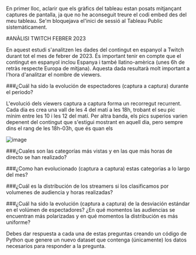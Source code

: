 En primer lloc, aclarir que els gràfics del tableau estan posats mitjançant captures de pantalla, ja que no he aconseguit treure el codi embed des del meu tableau. Se'm bloquejava el'inici de sessió al Tableau Public sistemàticament.

#ANÀLISI TWITCH FEBRER 2023

En aquest estudi s'analitzen les dades del contingut en espanyol a Twitch durant tot el mes de febrer de 2023. És important tenir en compte que el contingut en espanyol inclou Espanya i també llatino-amèrica (unes 6h de retràs respecte Europa de mitjana). Aquesta dada resultarà molt important a l'hora d'analitzar el nombre de viewers.

###¿Cuál ha sido la evolución de espectadores (captura a captura) durante el periodo?

L'evolució dels viewers captura a captura forma un recorregut recurrent. Cada dia es crea una vall de les 4 del matí a les 18h, trobant el seu pic mínim entre les 10 i les 12 del matí. 
Per altra banda, els pics superios varien depenent del contingut que s'estigui mostrant en aquell dia, pero sempre dins el rang de les 18h-03h, que és quan els 


![image](https://user-images.githubusercontent.com/84017268/232283509-4408c741-4d4e-4c6f-8508-d5e305b7d89f.png)


###¿Cuales son las categorías más vistas y en las que más horas de directo se han realizado?



###¿Como han evolucionado (captura a captura) estas categorias a lo largo del mes?



###¿Cuál es la distribución de los streamers si los clasificamos por volumenes de audiencia y horas realizadas?



###¿Cuál ha sido la evolución (captura a captura) de la desviación estándar en el volúmen de espectadores? ¿En qué momentos las audiencias se encuentran más polarizadas y en qué momentos la distribución es más uniforme?



Debes dar respuesta a cada una de estas preguntas creando un código de Python que genere un nuevo dataset que contenga (únicamente) los datos necesarios para responder a la pregunta.


